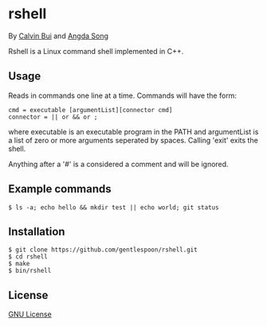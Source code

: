 # rshell
By [Calvin Bui](https://github.com/cbui005/) and [Angda Song](https://github.com/gentlespoon/)

Rshell is a Linux command shell implemented in C++.

## Usage
Reads in commands one line at a time. Commands will have the form: 
```
cmd = executable [argumentList][connector cmd]
connector = || or && or ;
```
where executable is an executable program in the PATH and argumentList is a list of zero or more arguments seperated by spaces.
Calling 'exit' exits the shell.

Anything after a '#' is a considered a comment and will be ignored.
## Example commands
```
$ ls -a; echo hello && mkdir test || echo world; git status
```

## Installation
```
$ git clone https://github.com/gentlespoon/rshell.git
$ cd rshell
$ make
$ bin/rshell
```

## License
[GNU License](https://github.com/gentlespoon/rshell/blob/exec/LICENSE)
